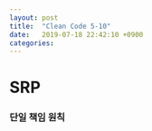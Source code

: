 ```yaml
---
layout: post
title:  "Clean Code 5-10"
date:   2019-07-18 22:42:10 +0900
categories: 
---
```

# SRP

### 단일 책임 원칙
